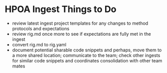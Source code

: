 # HPOA Ingest Things to Do

- review latest ingest project templates for any changes to method protocols and expectations
- review rig.md once more to see if expectations are fully met in the ingest
- convert rig.md to rig.yaml
- document potential sharable code snippets and perhaps, move them to a more shared location; communicate to the team; check other ingests for similar code snippets and coordinates consolidation with other team mates
